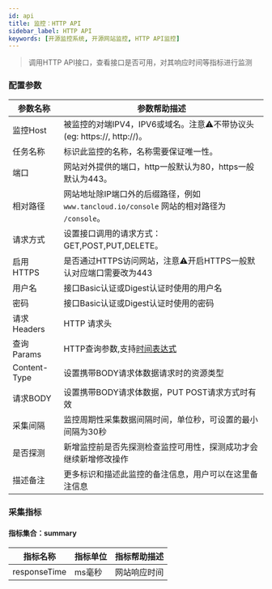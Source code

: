 ```yaml
---
id: api  
title: 监控：HTTP API      
sidebar_label: HTTP API   
keywords: [开源监控系统, 开源网站监控, HTTP API监控]
---
```


> 调用HTTP API接口，查看接口是否可用，对其响应时间等指标进行监测

### 配置参数

|     参数名称     |                              参数帮助描述                               |
|--------------|-------------------------------------------------------------------|
| 监控Host       | 被监控的对端IPV4，IPV6或域名。注意⚠️不带协议头(eg: https://, http://)。              |
| 任务名称         | 标识此监控的名称，名称需要保证唯一性。                                               |
| 端口           | 网站对外提供的端口，http一般默认为80，https一般默认为443。                              |
| 相对路径         | 网站地址除IP端口外的后缀路径，例如 `www.tancloud.io/console` 网站的相对路径为 `/console`。 |
| 请求方式         | 设置接口调用的请求方式：GET,POST,PUT,DELETE。                                  |
| 启用HTTPS      | 是否通过HTTPS访问网站，注意⚠️开启HTTPS一般默认对应端口需要改为443                          |
| 用户名          | 接口Basic认证或Digest认证时使用的用户名                                         |
| 密码           | 接口Basic认证或Digest认证时使用的密码                                          |
| 请求Headers    | HTTP 请求头                                                          |
| 查询Params     | HTTP查询参数,支持[时间表达式](time_expression)                               |
| Content-Type | 设置携带BODY请求体数据请求时的资源类型                                             |
| 请求BODY       | 设置携带BODY请求体数据，PUT POST请求方式时有效                                     |
| 采集间隔         | 监控周期性采集数据间隔时间，单位秒，可设置的最小间隔为30秒                                    |
| 是否探测         | 新增监控前是否先探测检查监控可用性，探测成功才会继续新增修改操作                                  |
| 描述备注         | 更多标识和描述此监控的备注信息，用户可以在这里备注信息                                       |

### 采集指标

#### 指标集合：summary

|     指标名称     | 指标单位 | 指标帮助描述 |
|--------------|------|--------|
| responseTime | ms毫秒 | 网站响应时间 |
